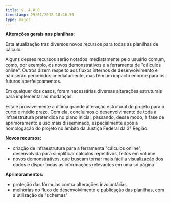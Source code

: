```yaml
---
title: v. 4.0.0
timestamp: 29/01/2018 18:46:50
type: major
---
```


**Alterações gerais nas planilhas**:

Esta atualização traz diversos novos recursos para todas as planilhas de cálculo.

Alguns desses recursos serão notados imediatamente pelo usuário comum, como, por exemplo, os novos demonstrativos e a ferramenta de "cálculos online". Outros dizem respeito aos fluxos internos de desenvolvimento e não serão percebidos imediatamente, mas têm um impacto enorme para os futuros aperfeiçoamentos.

Em qualquer dos casos, foram necessárias diversas alterações estruturais para implementar as mudanças.

Esta é provavelmente a última grande alteração estrutural do projeto para o curto e médio prazo. Com ela, concluímos o desenvolvimento de toda a infraestrutura pretendida no plano inicial, passando, desse modo, à fase de aprimoramento e uso mais disseminado, especialmente após a homologação do projeto no âmbito da Justiça Federal da 3ª Região.

**Novos recursos:**
+ criação de infraestrutura para a ferramenta "cálculos online", desenvolvida para simplificar cálculos repetitivos, feitos em volume
+ novos demonstrativos, que buscam tornar mais fácil a visualização dos dados e dispor todas as informações relevantes em uma só página

**Aprimoramentos:**
+ proteção das fórmulas contra alterações involuntárias
+ melhorias no fluxo de desenvolvimento e publicação das planilhas, com a utilização de "schemas"